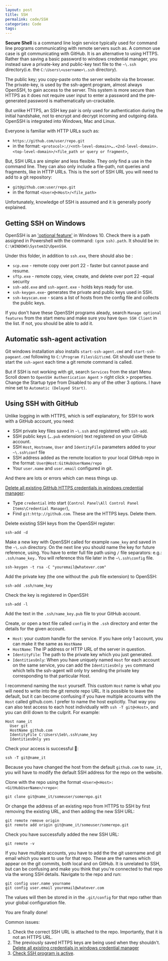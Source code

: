 ```yaml
---
layout: post
title: SSH
permalink: code/SSH
categories: Code
tags: 
---
```


**Secure Shell** is a command line login service typically used for command line programs communicating with remote servers such as. A common use case is git communicating with GitHub. It is an alternative to using HTTPS. Rather than saving a basic password to windows credential manager, you instead save a private-key and public-key text file to the `~\.ssh` directory(i.e. the `C:\Users\<username>\.ssh` directory).

The public key; you copy-paste onto the server website via the browser. The private-key, is used by the ssh-agent program, almost always OpenSSH, to gain access to the server. This system is more secure than HTTPS as it does not require user input to enter a password and the pre-generated password is mathematically un-crackable.

But unlike HTTPS, an SSH key pair is only used for authentication during the initial handshake, not to encrypt and decrypt incoming and outgoing data. OpenSSH is integrated into Windows, Mac and Linux.

Everyone is familiar with HTTP URLs such as:

- `https://github.com/user/repo.git`
- in the format: `<protocol>://<nth-level-domain>….<2nd-level-domain>.<top-level-domain>/<file_path or query or fragment>`,

But, SSH URLs are simpler and less flexible. They only find a use in the command line. They can also only include a file-path, not queries and fragments, like in HTTP URLs. This is the sort of SSH URL you will need to add to a git repository:

- `git@github.com:user/repo.git`
- in the format `<User>@<Host>/<file_path>`

Unfortunately, knowledge of SSH is assumed and it is generally poorly explained.

## Getting SSH on Windows

OpenSSH is an ['optional feature'](https://stackoverflow.com/questions/18683092/how-to-run-ssh-add-on-windows) in Windows 10.  Check there is a path assigned in Powershell with the command: `(gcm ssh).path`. It should be in: `C:\WINDOWS\System32\OpenSSH`.

Under this folder, in addition to `ssh.exe`, there should also be :

- `scp.exe` - remote copy over port 22 - faster but cannot pause and resume.
- `sftp.exe` - remote copy, view, create, and delete over port 22 -equal security
- `ssh-add.exe` and `ssh-agent.exe` - holds keys ready for use.
- `ssh-keygen.exe`- generates the private and public keys used in SSH.
- `ssh-keyscan.exe` - scans a list of hosts from the config file and collects the public keys.

If you don't have these OpenSSH programs aleady, search `Manage optional features` from the start menu and make sure you have `Open SSH Client` in the list. If not, you should be able to add it.

## Automatic ssh-agent activation

Git windows installation also installs `start-ssh-agent.cmd` and `start-ssh-pageant.cmd` following to `C:\Program Files\Git\cmd`. Git should use these to start the `ssh-agent` each time a git remote command is called.

 But if SSH is not working with git, search `Services` from the start Menu Scroll down to `OpenSSH Authentication Agent` > right click > properties.  Change the Startup type from Disabled to any of the other 3 options. I have mine set to `Automatic (Delayed Start)`.

## Using SSH with GitHub

Unlike logging in with HTTPS, which is self explanatory, for SSH to work with a GitHub account, you need:

- SSH private key files saved in `~\.ssh` and registered with `ssh-add`.
- SSH public keys (`….pub` extension) text registered on your GitHub account.
- SSH `Host`, `Hostname`, `User` and `IdentityFile` parameters added to your `~\.ssh\conf` file
- SSH address added as the remote location to your local GitHub repo in the format: `User@Host:GitHubUserName/repo`
- Your `user.name` and `user.email` configured in git.

And there are lots or errors which can mess things up.

[Delete all existing GitHub HTTPS credentials in windows credential manager](https://betterprogramming.pub/how-to-use-multiple-github-accounts-with-one-computer-c9ba3f851b75):

- Type `credential` into start (`Control Panel\All Control Panel Items\Credential Manager`),
- Find `git:http://github.com`. These are the HTTPS keys. Delete them.

Delete existing SSH keys  from the OpenSSH register:

```
ssh-add -d
```

Make a new key with OpenSSH called for example `name_key` and saved in the `~\.ssh` directory. On the next line you should name the key for future reference, using. You have to enter full file path using `/` file separators:  e.g.: `.ssh/name_key`.. You will reference this file later in the `~\.ssh\config` file.

```
ssh-keygen -t rsa -C "youremail@whatever.com"
```

Add the private key (the one without the .pub file extension) to OpenSSH:

```
ssh-add .ssh/name_key
```

Check the key is registered in OpenSSH:

```
ssh-add -l
```

Add the text in the `.ssh/name_key.pub` file to your GitHub account.

Create, or open a text file called `config` in the `.ssh` directory and enter the details for the given account.

- `Host`: your custom handle for the service. If you have only 1 account, you can make it the same as `HostName`
- `HostName`: The IP address or HTTP URL of the server in question.
- `IdentityFile`: The path to the private key which you just generated.
- `IdentitiesOnly`: When you have uniquely named `Host` for each account on the same service, you can add the `IdentitiesOnly yes` command which tells the ssh-agent will only try sending the private key corresponding to that particular Host.

I recommend naming the `Host` yourself. This custom `Host` name is what you will need to write into the git remote repo URL. It is possible to leave the default, but it can become confusing if you have multiple accounts with the `Host` called github.com. I prefer to name the host explicitly. That way you can also test access to each host individually with `ssh -T git@<Host>`, and you can drill down to the culprit. For example:

```
Host name_it
  User git
  HostName github.com
  IdentityFile C:\Users\Seb\.ssh\name_key
  IdentitiesOnly yes
```

Check your access is successful 🤞:

```
ssh -T git@name_it
```

Because you have changed the host from the default `github.com` to `name_it`, you will have to modify the default SSH address for the repo on the website.

Clone with the repo using the format `<User>@<Host>:<GitHubUserName>/<repo>`:

```
git clone git@name_it/someuser/somerepo.git
```

Or change the address of an existing repo from HTTPS to SSH by first removing the existing URL, and then adding the new SSH URL:

```
git remote remove origin
git remote add origin git@name_it/someuser/somerepo.git
```

Check you have successfully added the new SSH URL:

```
git remote -v
```

If you have multiple accounts, you have to add the the git username and git email which you want to use for that repo. These are the names which appear on the git commits, both local and on GitHub. It is unrelated to SSH, but can be confusing and make you think that you're connected to that repo via the wrong SSH details. Navigate to the repo and run:

```
git config user.name yourname
git config user.email youremail@whatever.com
```

The values will then be stored in in the `.git/config` for that repo rather than your global configuration file.

You are finally done!

Common issues:

1. Check the correct SSH URL is attached to the repo. Importantly, that it is not an HTTPS URL.
2. The previously saved HTTPS keys are being used when they shouldn't. [Delete all existing credentials in windows credential manager](https://betterprogramming.pub/how-to-use-multiple-github-accounts-with-one-computer-c9ba3f851b75)
3. [Check SSH program is active](https://unix.stackexchange.com/questions/464574/ssh-add-returns-with-error-connecting-to-agent-no-such-file-or-directory).
